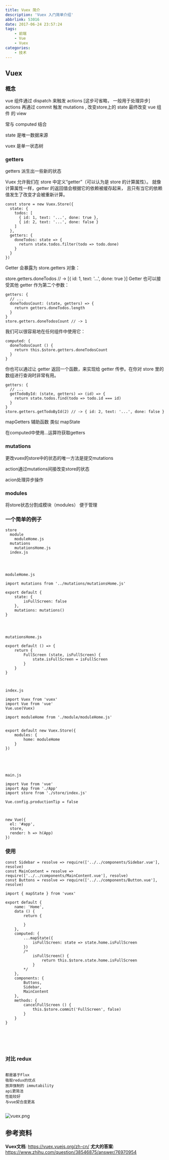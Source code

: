 ```yaml
---
title: Vuex 简介
description: 'Vuex 入门简单介绍'
abbrlink: 53016
date: 2017-06-24 23:57:24
tags:
    - 前端
    - Vue
    - Vuex
categories:
    - 技术
---
```



## Vuex


### 概念



vue 组件通过 dispatch 来触发 actions [这步可省略， 一般用于处理异步]
actions 再通过 commit 触发 mutations , 改变store上的 state 
最终改变 vue 组件 的 view 

常与 computed 结合 


state 是唯一数据来源

vuex 是单一状态树


### getters

getters 派生出一些新的状态


Vuex 允许我们在 store 中定义“getter”（可以认为是 store 的计算属性）。
就像计算属性一样，getter 的返回值会根据它的依赖被缓存起来，
且只有当它的依赖值发生了改变才会被重新计算。


```
const store = new Vuex.Store({
  state: {
    todos: [
      { id: 1, text: '...', done: true },
      { id: 2, text: '...', done: false }
    ]
  },
  getters: {
    doneTodos: state => {
      return state.todos.filter(todo => todo.done)
    }
  }
})

```


Getter 会暴露为 store.getters 对象：


store.getters.doneTodos // -> [{ id: 1, text: '...', done: true }]
Getter 也可以接受其他 getter 作为第二个参数：

```
getters: {
  // ...
  doneTodosCount: (state, getters) => {
    return getters.doneTodos.length
  }
}
store.getters.doneTodosCount // -> 1

```


我们可以很容易地在任何组件中使用它：

```
computed: {
  doneTodosCount () {
    return this.$store.getters.doneTodosCount
  }
}
```


你也可以通过让 getter 返回一个函数，来实现给 getter 传参。在你对 store 里的数组进行查询时非常有用。

```
getters: {
  // ...
  getTodoById: (state, getters) => (id) => {
    return state.todos.find(todo => todo.id === id)
  }
}
store.getters.getTodoById(2) // -> { id: 2, text: '...', done: false }
```



mapGetters 辅助函数 类似 mapState

在computed中使用...运算符获取getters





### mutations 

更改vuex的store中的状态的唯一方法是提交mutations


action通过mutations间接改变store的状态

acion处理异步操作



### modules

将store状态分割成模块（modules）
便于管理








### 一个简单的例子


```
store
  module 
    moduleHome.js
  mutations
    mutationsHome.js
  index.js




moduleHome.js

import mutations from '../mutations/mutationsHome.js'

export default {
    state: {
        isFullScreen: false
    },
    mutations: mutations()
}




mutationsHome.js

export default () => {
    return {
        FullScreen (state, isFullScreen) {
            state.isFullScreen = isFullScreen
        }
    }
}



index.js

import Vuex from 'vuex'
import Vue from 'vue'
Vue.use(Vuex)

import moduleHome from './module/moduleHome.js'


export default new Vuex.Store({
    modules: {
        home: moduleHome
    }
})   





main.js

import Vue from 'vue'
import App from './App'
import store from './store/index.js'

Vue.config.productionTip = false



new Vue({
  el: '#app',
  store,
  render: h => h(App)
})

```


### 使用

```
const Sidebar = resolve => require(['../../components/Sidebar.vue'], resolve)
const MainContent = resolve => require(['../../components/MainContent.vue'], resolve)
const Buttons = resolve => require(['../../components/Button.vue'], resolve)

import { mapState } from 'vuex'

export default {
    name: 'Home',
    data () {
        return {

        } 
    },
    computed: {
        ...mapState({
            isFullScreen: state => state.home.isFullScreen
        })
        /*
            isFullScreen() {
                return this.$store.state.home.isFullScreen
            }
        */
    },
    components: {
        Buttons,
        Sidebar,
        MainContent
    },
    methods: {
        cancelFullScreen () {
            this.$store.commit('FullScreen', false)
        }
    }
}






```






### 对比 redux

```

都是基于Flux
吸取redux的优点
放弃强制的 immutability
api更简洁
性能较好
与vue契合度更高


```

![vuex.png](http://upload-images.jianshu.io/upload_images/3563580-c893179ac3e708f2.png?imageMogr2/auto-orient/strip%7CimageView2/2/w/1240)

## 参考资料

**Vuex文档**: https://vuex.vuejs.org/zh-cn/
**尤大的答案**: https://www.zhihu.com/question/38546875/answer/76970954
